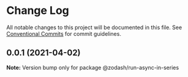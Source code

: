 # Change Log

All notable changes to this project will be documented in this file.
See [Conventional Commits](https://conventionalcommits.org) for commit guidelines.

## 0.0.1 (2021-04-02)

**Note:** Version bump only for package @zodash/run-async-in-series
